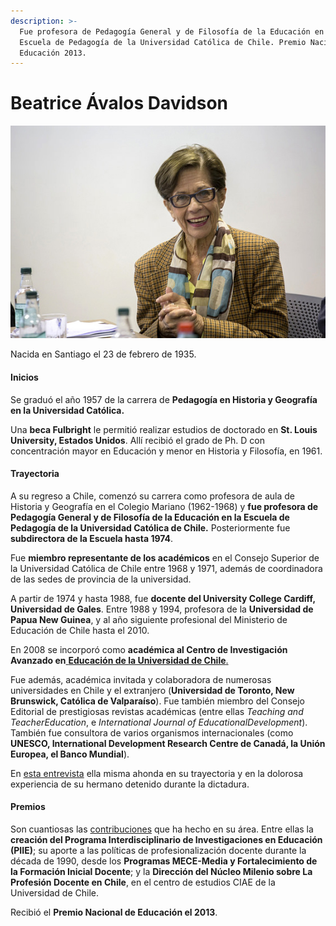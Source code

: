 ```yaml
---
description: >-
  Fue profesora de Pedagogía General y de Filosofía de la Educación en la
  Escuela de Pedagogía de la Universidad Católica de Chile. Premio Nacional de
  Educación 2013.
---
```


# Beatrice Ávalos Davidson

![Beatrice &#xC1;valos Davidson. Foto: CONICYT](../../.gitbook/assets/beatrice-avalos.jpg)

Nacida en Santiago el 23 de febrero de 1935.

#### Inicios

Se graduó el año 1957 de la carrera de **Pedagogía en Historia y Geografía en la Universidad Católica.**

Una **beca Fulbright** le permitió realizar estudios de doctorado en **St. Louis University, Estados Unidos**. Allí recibió el grado de Ph. D con concentración mayor en Educación y menor en Historia y Filosofía, en 1961.

#### Trayectoria

A su regreso a Chile, comenzó su carrera como profesora de aula de Historia y Geografía en el Colegio Mariano \(1962-1968\) y **fue profesora de Pedagogía General y de Filosofía de la Educación en la Escuela de Pedagogía de la Universidad Católica de Chile.** Posteriormente fue **subdirectora de la Escuela hasta 1974**.

Fue **miembro representante de los académicos** en el Consejo Superior de la Universidad Católica de Chile entre 1968 y 1971, además de coordinadora de las sedes de provincia de la universidad.

A partir de 1974 y hasta 1988, fue **docente del University College Cardiff, Universidad de Gales**. Entre 1988 y 1994, profesora de la **Universidad de Papua New Guinea**, y al año siguiente profesional del Ministerio de Educación de Chile hasta el 2010.

En 2008 se incorporó como **académica al Centro de Investigación Avanzado en**[ **Educación de la Universidad de Chile**.](http://www.uchile.cl/portal/presentacion/historia/grandes-figuras/premios-nacionales/educacion/95814/beatrice-avalos-davidson)

Fue además, académica invitada y colaboradora de numerosas universidades en Chile y el extranjero \(**Universidad de Toronto, New Brunswick, Católica de Valparaíso**\). Fue también miembro del Consejo Editorial de prestigiosas revistas académicas \(entre ellas _Teaching and TeacherEducation_, e _International Journal of EducationalDevelopment_\). También fue consultora de varios organismos internacionales \(como **UNESCO, International Development Research Centre de Canadá, la Unión Europea, el Banco Mundial**\).

En [esta entrevista](https://ciperchile.cl/2013/10/03/la-devastadora-noticia-que-opaco-la-celebracion-de-la-premio-nacional-de-educacion-2013/) ella misma ahonda en su trayectoria y en la dolorosa experiencia de su hermano detenido durante la dictadura.

#### Premios

Son cuantiosas las [contribuciones](http://ww2.educarchile.cl/UserFiles/P0001/File/entrevista_educativa/avalos_bio.pdf) que ha hecho en su área. Entre ellas la **creación del Programa Interdisciplinario de Investigaciones en Educación \(PIIE\)**; su aporte a las políticas de profesionalización docente durante la década de 1990, desde los **Programas MECE-Media y Fortalecimiento de la Formación Inicial Docente**; y la **Dirección del Núcleo Milenio sobre La Profesión Docente en Chile**, en el centro de estudios CIAE de la Universidad de Chile.

Recibió el **Premio Nacional de Educación el 2013**.

